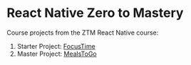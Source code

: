 # React Native Zero to Mastery

Course projects from the ZTM React Native course:
1. Starter Project: [FocusTime](./FocusTime/)
2. Master Project: [MealsToGo](./MealsToGo/)
